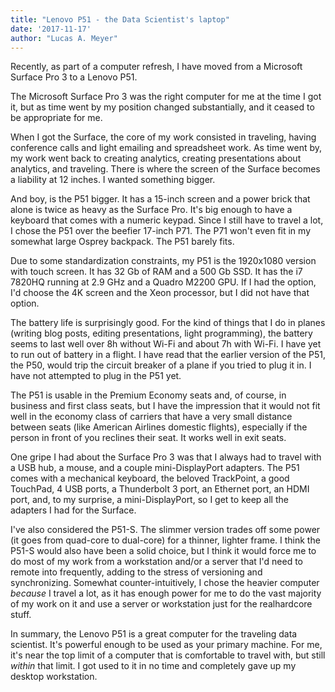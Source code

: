 ```yaml
---
title: "Lenovo P51 - the Data Scientist's laptop"
date: '2017-11-17'
author: "Lucas A. Meyer"
---
```


Recently, as part of a computer refresh, I have moved from a Microsoft Surface Pro 3 to a Lenovo P51. 

The Microsoft Surface Pro 3 was the right computer for me at the time I got it, but as time went by my position changed substantially, and it ceased to be appropriate for me.

When I got the Surface, the core of my work consisted in traveling, having conference calls and light emailing and spreadsheet work. As time went by, my work went back to creating analytics, 
creating presentations about analytics, and traveling. There is where the screen of the Surface becomes a liability at 12 inches. I wanted something bigger.

And boy, is the P51 bigger. It has a 15-inch screen and a power brick that alone is twice as heavy as the Surface Pro. It's big enough to have a keyboard that comes with a numeric keypad. Since I still have to travel a lot, I chose the P51 over the beefier 17-inch P71. The P71 won't even fit in my somewhat large Osprey backpack. The P51 barely fits.

Due to some standardization constraints, my P51 is the 1920x1080 version with touch screen. It has 32 Gb of RAM and a 500 Gb SSD. It has the i7 7820HQ running at 2.9 GHz and a Quadro M2200 GPU. If I had the option, I'd choose the 4K screen and the Xeon processor, but I did not have that option. 

The battery life is surprisingly good. For the kind of things that I do in planes (writing blog posts, editing presentations, light programming), the battery seems to last well over 8h without Wi-Fi and about 7h with Wi-Fi. I have yet to run out of battery in a flight. I have read that the earlier version of the P51, the P50, would trip the circuit breaker of a plane if you tried to plug it in. I have not attempted to plug in the P51 yet.

The P51 is usable in the Premium Economy seats and, of course, in business and first class seats, but I have the impression that it would not fit well in the economy class of carriers that have a very small distance between seats (like American Airlines domestic flights), especially if the person in front of you reclines their seat. It works well in exit seats.

One gripe I had about the Surface Pro 3 was that I always had to travel with a USB hub, a mouse, and a couple mini-DisplayPort adapters. The P51 comes with a mechanical keyboard, the beloved TrackPoint, a good TouchPad, 4 USB ports, a Thunderbolt 3 port, an Ethernet port, an HDMI port, and, to my surprise, a mini-DisplayPort, so I get to keep all the adapters I had for the Surface. 

I've also considered the P51-S. The slimmer version trades off some power (it goes from quad-core to dual-core) for a thinner, lighter frame. I think the P51-S would also have been a solid choice, but I think it would force me to do most of my work from a workstation and/or a server that I'd need to remote into frequently, adding to the stress of versioning and synchronizing. Somewhat counter-intuitively, I chose the heavier computer _because_ I travel a lot, as it has enough power for me to do the vast majority of my work on it and use a server or workstation just for the realhardcore stuff. 

In summary, the Lenovo P51 is a great computer for the traveling data scientist. It's powerful enough to be used as your primary machine. For me, it's near the top limit of a computer that is comfortable
to travel with, but still _within_ that limit. I got used to it in no time and completely gave up my desktop workstation.
